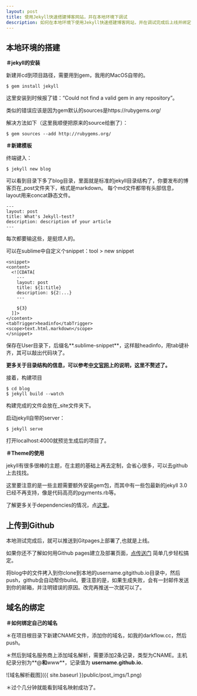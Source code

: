 ```yaml
---
layout: post
title: 使用Jekyll快速搭建博客网站，并在本地环境下调试
description: 如何在本地环境下使用Jekyll快速搭建博客网站，并在调试完成后上线并绑定自己的域名
---
```


## 本地环境的搭建

**＃jekyll的安装**

新建并cd到项目路径，需要用到gem，我用的MacOS自带的。

    $ gem install jekyll
    
这里安装到时候报了错：“Could not find a valid gem in any repository”。

类似的错误应该是因为gem默认的sources是https://rubygems.org/

解决方法如下（这里我顺便把原来的source给删了）：
  
    $ gem sources --add http://rubygems.org/

**＃新建模板**

终端键入：

    $ jekyll new blog

可以看到目录下多了blog目录，里面就是标准的jekyll目录结构了，你要发布的博客页在_post文件夹下，格式是markdown。
每个md文件都带有头部信息，layout用来concat静态文件。

    ---
    layout: post
    title: What's Jekyll-test?
    description: description of your article
    ---
    
每次都要输这些，是挺烦人的。

可以在sublime中自定义个snippet：tool > new snippet

    <snippet>
	<content>
	  <![CDATA[
        ---
        layout: post
        title: ${1:title}
        description: ${2:...}
        ---

        ${3}
      ]]>
    </content>
	<tabTrigger>headinfo</tabTrigger>
	<scope>text.html.markdown</scope>
    </snippet>

保存在User目录下，后缀名**.sublime-snippet**，这样敲headinfo，用tab键补齐，其可以敲出代码块了。

**更多关于目录结构的信息，可以参考[中文官网](http://jekyll.bootcss.com/docs/structure/)上的说明，这里不赘述了。**

接着，构建项目
    
    $ cd blog
    $ jekyll build --watch

构建完成的文件会放在_site文件夹下。

启动jekyll自带的server：

    $ jekyll serve 
    
打开localhost:4000就预览生成后的项目了。

**＃Theme的使用**

jekyll有很多很棒的主题，在主题的基础上再去定制，会省心很多，可以去github上去找找。

这里要注意的是一些主题需要额外安装gem包，而其中有一些包最新的jekyll 3.0已经不再支持，像是代码高亮的pgyments.rb等。

了解更多关于dependencies的情况，点[这里](https://github.com/blog/2100-github-pages-now-faster-and-simpler-with-jekyll-3-0)。

## 上传到Github

本地测试完成后，就可以推送到Gitpages上部署了,也就是上线。

如果你还不了解如何用Github pages建立及部署页面，[点传送门](https://pages.github.com) 简单几步轻松搞定。

将blog中的文件拷入到你clone到本地的username.gitgithub.io目录中，然后push，github会自动帮你build。要注意的是，如果生成失败，会有一封邮件发送到你的邮箱，并注明错误的原因。改完再推送一次就可以了。

## 域名的绑定

**＃如何绑定自己的域名**

＊在项目根目录下新建CNAME文件，添加你的域名，如我的darkflow.cc，然后push。

＊然后到域名服务商上添加域名解析，需要添加2条记录，类型为CNAME。主机纪录分别为**@**和**www**，记录值为 **username.github.io.**


![域名解析截图]({{ site.baseurl }}public/post_imgs/1.png)

＊过个几分钟就能看到域名映射成功了。
